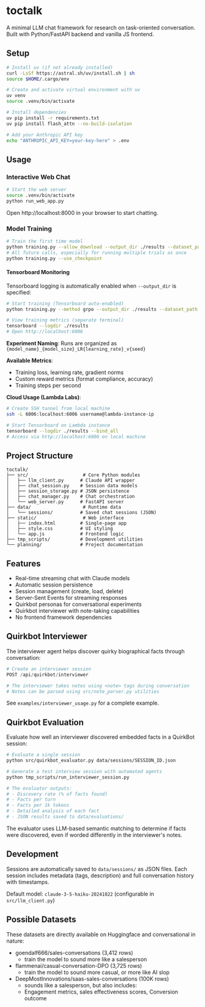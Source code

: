 # toctalk

A minimal LLM chat framework for research on task-oriented conversation. Built with Python/FastAPI backend and vanilla JS frontend.

## Setup

```bash
# Install uv (if not already installed)
curl -LsSf https://astral.sh/uv/install.sh | sh
source $HOME/.cargo/env

# Create and activate virtual environment with uv
uv venv
source .venv/bin/activate

# Install dependencies
uv pip install -r requirements.txt
uv pip install flash_attn --no-build-isolation

# Add your Anthropic API key
echo "ANTHROPIC_API_KEY=your-key-here" > .env
```

## Usage

### Interactive Web Chat

```bash
# Start the web server
source .venv/bin/activate
python run_web_app.py
```
Open http://localhost:8000 in your browser to start chatting.

### Model Training

```bash
# Train the first time model
python training.py --allow_download --output_dir ./results --dataset_path your_dataset
# All future calls, especially for running multiple trials as once
python training.py --use_checkpoint
```

#### Tensorboard Monitoring

Tensorboard logging is automatically enabled when `--output_dir` is specified:

```bash
# Start training (Tensorboard auto-enabled)
python training.py --method grpo --output_dir ./results --dataset_path your_dataset --model_size small

# View training metrics (separate terminal)
tensorboard --logdir ./results
# Open http://localhost:6006
```

**Experiment Naming**: Runs are organized as `{model_name}_{model_size}_LR{learning_rate}_v{seed}`

**Available Metrics**:
- Training loss, learning rate, gradient norms
- Custom reward metrics (format compliance, accuracy)
- Training steps per second

**Cloud Usage (Lambda Labs)**:
```bash
# Create SSH tunnel from local machine
ssh -L 6006:localhost:6006 username@lambda-instance-ip

# Start Tensorboard on Lambda instance
tensorboard --logdir ./results --bind_all
# Access via http://localhost:6006 on local machine
```

## Project Structure

```
toctalk/
├── src/                    # Core Python modules
│   ├── llm_client.py      # Claude API wrapper
│   ├── chat_session.py    # Session data models
│   ├── session_storage.py # JSON persistence
│   ├── chat_manager.py    # Chat orchestration
│   └── web_server.py      # FastAPI server
├── data/                   # Runtime data
│   └── sessions/          # Saved chat sessions (JSON)
├── static/                 # Web interface
│   ├── index.html         # Single-page app
│   ├── style.css          # UI styling
│   └── app.js             # Frontend logic
├── tmp_scripts/           # Development utilities
└── planning/              # Project documentation
```

## Features

- Real-time streaming chat with Claude models
- Automatic session persistence
- Session management (create, load, delete)
- Server-Sent Events for streaming responses
- Quirkbot personas for conversational experiments
- Quirkbot interviewer with note-taking capabilities
- No frontend framework dependencies

## Quirkbot Interviewer

The interviewer agent helps discover quirky biographical facts through conversation:

```python
# Create an interviewer session
POST /api/quirkbot/interviewer

# The interviewer takes notes using <note> tags during conversation
# Notes can be parsed using src/note_parser.py utilities
```

See `examples/interviewer_usage.py` for a complete example.

## Quirkbot Evaluation

Evaluate how well an interviewer discovered embedded facts in a QuirkBot session:

```bash
# Evaluate a single session
python src/quirkbot_evaluator.py data/sessions/SESSION_ID.json

# Generate a test interview session with automated agents
python tmp_scripts/run_interviewer_session.py

# The evaluator outputs:
# - Discovery rate (% of facts found)
# - Facts per turn
# - Facts per 1k tokens
# - Detailed analysis of each fact
# - JSON results saved to data/evaluations/
```

The evaluator uses LLM-based semantic matching to determine if facts were discovered, even if worded differently in the interviewer's notes.

## Development

Sessions are automatically saved to `data/sessions/` as JSON files. Each session includes metadata (tags, description) and full conversation history with timestamps.

Default model: `claude-3-5-haiku-20241022` (configurable in `src/llm_client.py`)

## Possible Datasets

These datasets are directly available on Huggingface and conversational in nature:
 - goendalf666/sales-conversations (3,412 rows)
     - train the model to sound more like a salesperson
 - flammenai/casual-conversation-DPO (3,725 rows)
     - train the model to sound more casual, or more like AI slop
 - DeepMostInnovations/saas-sales-conversations (100K rows)
     - sounds like a salesperson, but also includes:
     - Engagement metrics, sales effectiveness scores, Conversion outcome
 
